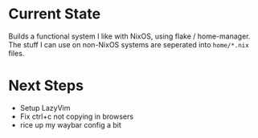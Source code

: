 # Current State

Builds a functional system I like with NixOS, using flake / home-manager. The stuff I can use on non-NixOS systems are seperated into `home/*.nix` files.

# Next Steps

- Setup LazyVim
- Fix ctrl+c not copying in browsers
- rice up my waybar config a bit
